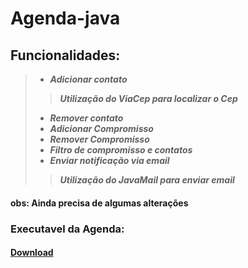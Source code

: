 # Agenda-java

## Funcionalidades:

> * ***Adicionar contato***
> > ***Utilização do ViaCep para localizar o Cep***
> * ***Remover contato***
> * ***Adicionar Compromisso***
> * ***Remover Compromisso***
> * ***Filtro de compromisso e contatos***
> * ***Enviar notificação via email***
> > ***Utilização do JavaMail para enviar email***

#### obs: Ainda precisa de algumas alterações

### Executavel da Agenda:
#### [Download](http://bit.ly/2sQSNef)
